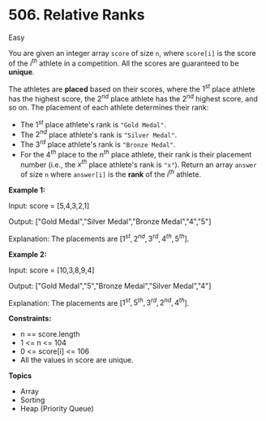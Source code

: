 # 506. Relative Ranks

Easy

You are given an integer array `score` of size `n`, where `score[i]` is the score of the $i^{th}$ athlete in a competition. All the scores are guaranteed to be **unique**.

The athletes are **placed** based on their scores, where the $1^{st}$ place athlete has the highest score, the $2^{nd}$ place athlete has the $2^{nd}$ highest score, and so on. The placement of each athlete determines their rank:

- The $1^{st}$ place athlete's rank is `"Gold Medal"`.
- The $2^{nd}$ place athlete's rank is `"Silver Medal"`.
- The $3^{rd}$ place athlete's rank is `"Bronze Medal"`.
- For the $4^{th}$ place to the $n^{th}$ place athlete, their rank is their placement number (i.e., the $x^{th}$ place athlete's rank is `"x"`).
Return an array `answer` of size `n` where `answer[i]` is the **rank** of the $i^{th}$ athlete.

**Example 1:**

Input: score = [5,4,3,2,1]

Output: ["Gold Medal","Silver Medal","Bronze Medal","4","5"]

Explanation: The placements are [$1^{st}, 2^{nd}, 3^{rd}, 4^{th}, 5^{th}$].

**Example 2:**

Input: score = [10,3,8,9,4]

Output: ["Gold Medal","5","Bronze Medal","Silver Medal","4"]

Explanation: The placements are [$1^{st}, 5^{th}, 3^{rd}, 2^{nd}, 4^{th}$].

 

**Constraints:**

- n == score.length
- 1 <= n <= 104
- 0 <= score[i] <= 106
- All the values in score are unique.

**Topics**
- Array
- Sorting
- Heap (Priority Queue)
